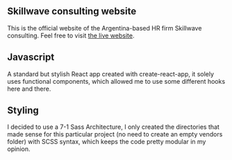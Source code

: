 ## Skillwave consulting website

This is the official website of the Argentina-based HR firm Skillwave consulting. Feel free to visit [the live website](https://skillwave.com.ar).

## Javascript

A standard but stylish React app created with create-react-app, it solely uses functional components, which allowed me to use some different hooks here and there.

## Styling

I decided to use a 7-1 Sass Architecture, I only created the directories that made sense for this particular project (no need to create an empty vendors folder) with SCSS syntax, which keeps the code pretty modular in my opinion.